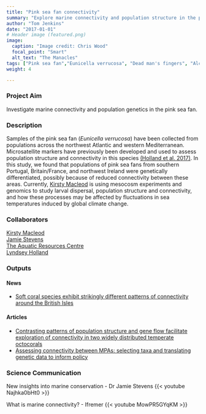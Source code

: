 ```yaml
---
title: "Pink sea fan connectivity"
summary: "Explore marine connectivity and population structure in the pink sea fan."
author: "Tom Jenkins"
date: "2017-01-01"
# Header image (featured.png)
image:
  caption: "Image credit: Chris Wood"
  focal_point: "Smart"
  alt_text: "The Manacles"
tags: ["Pink sea fan","Eunicella verrucosa", "Dead man's fingers", "Alcyonium digitatum", "Population structure", "Marine connectivity"]
weight: 4

---
```


### Project Aim
Investigate marine connectivity and population genetics in the pink sea fan.

### Description
Samples of the pink sea fan (_Eunicella verrucosa_) have been collected from populations across the northwest Atlantic and western Mediterranean. Microsatellite markers have previously been developed and used to assess population structure and connectivity in this species [(Holland et al. 2017)](https://doi.org/10.1038/hdy.2017.14). In this study, we found that populations of pink sea fans from southern Portugal, Britain/France, and northwest Ireland were genetically differentiated, possibly because of reduced connectivity between these areas. Currently, [Kirsty Macleod](http://projects.exeter.ac.uk/meeg/kirsty-macleod) is using mesocosm experiments and genomics to study larval dispersal, population structure and connectivity, and how these processes may be affected by fluctuations in sea temperatures induced by global climate change.

### Collaborators
[Kirsty Macleod](http://projects.exeter.ac.uk/meeg/kirsty-macleod)  
[Jamie Stevens](https://biosciences.exeter.ac.uk/staff/profile/index.php?web_id=jamie_stevens)  
[The Aquatic Resources Centre](https://biosciences.exeter.ac.uk/exeter/facilities/aquaticresourcescentre/)  
[Lyndsey Holland](https://www.researchgate.net/profile/Lyndsey_Holland)

### Outputs

#### News
- [Soft coral species exhibit strikingly different patterns of connectivity around the British Isles](https://www.exeter.ac.uk/news/featurednews/title_574226_en.html)

#### Articles
- [Contrasting patterns of population structure and gene flow facilitate exploration of connectivity in two widely distributed temperate octocorals](https://doi.org/10.1038/hdy.2017.14)  
- [Assessing connectivity between MPAs: selecting taxa and translating genetic data to inform policy](https://doi.org/10.1016/j.marpol.2018.04.022)

### Science Communication
New insights into marine conservation - Dr Jamie Stevens
{{< youtube Najhka0bHt0 >}}

What is marine connectivity? - Ifremer
{{< youtube MowPR5GYqKM >}}

